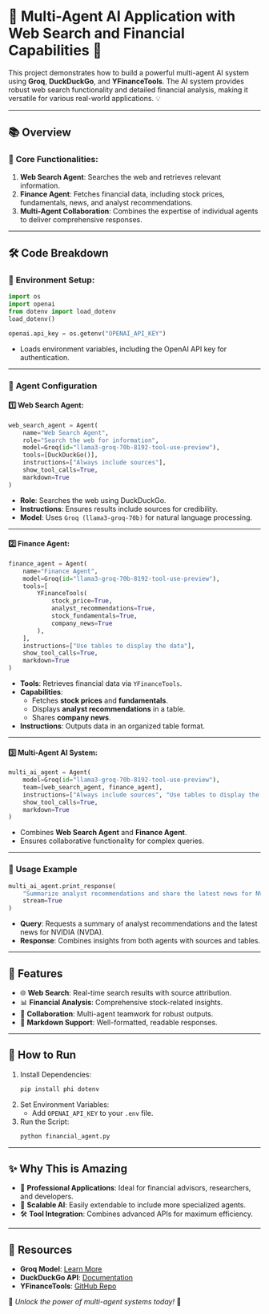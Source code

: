 # 🌟 **Multi-Agent AI Application with Web Search and Financial Capabilities** 🚀

This project demonstrates how to build a powerful multi-agent AI system using **Groq**, **DuckDuckGo**, and **YFinanceTools**. The AI system provides robust web search functionality and detailed financial analysis, making it versatile for various real-world applications. 💡

---

## 📚 **Overview**
### 🔗 **Core Functionalities**:
1. **Web Search Agent**: Searches the web and retrieves relevant information.
2. **Finance Agent**: Fetches financial data, including stock prices, fundamentals, news, and analyst recommendations.
3. **Multi-Agent Collaboration**: Combines the expertise of individual agents to deliver comprehensive responses.

---

## 🛠️ **Code Breakdown**

### 🔑 **Environment Setup**:
```python
import os
import openai
from dotenv import load_dotenv
load_dotenv()

openai.api_key = os.getenv("OPENAI_API_KEY")
```
- Loads environment variables, including the OpenAI API key for authentication.

---

### 🤖 **Agent Configuration**

#### 1️⃣ **Web Search Agent**:
```python
web_search_agent = Agent(
    name="Web Search Agent",
    role="Search the web for information",
    model=Groq(id="llama3-groq-70b-8192-tool-use-preview"),
    tools=[DuckDuckGo()],
    instructions=["Always include sources"],
    show_tool_calls=True,
    markdown=True
)
```
- **Role**: Searches the web using DuckDuckGo.
- **Instructions**: Ensures results include sources for credibility.
- **Model**: Uses `Groq (llama3-groq-70b)` for natural language processing.

---

#### 2️⃣ **Finance Agent**:
```python
finance_agent = Agent(
    name="Finance Agent",
    model=Groq(id="llama3-groq-70b-8192-tool-use-preview"),
    tools=[
        YFinanceTools(
            stock_price=True,
            analyst_recommendations=True,
            stock_fundamentals=True,
            company_news=True
        ),
    ],
    instructions=["Use tables to display the data"],
    show_tool_calls=True,
    markdown=True
)
```
- **Tools**: Retrieves financial data via `YFinanceTools`.
- **Capabilities**:
  - Fetches **stock prices** and **fundamentals**.
  - Displays **analyst recommendations** in a table.
  - Shares **company news**.
- **Instructions**: Outputs data in an organized table format.

---

#### 3️⃣ **Multi-Agent AI System**:
```python
multi_ai_agent = Agent(
    model=Groq(id="llama3-groq-70b-8192-tool-use-preview"),
    team=[web_search_agent, finance_agent],
    instructions=["Always include sources", "Use tables to display the data"],
    show_tool_calls=True,
    markdown=True
)
```
- Combines **Web Search Agent** and **Finance Agent**.
- Ensures collaborative functionality for complex queries.

---

### 🎯 **Usage Example**
```python
multi_ai_agent.print_response(
    "Summarize analyst recommendations and share the latest news for NVDA",
    stream=True
)
```
- **Query**: Requests a summary of analyst recommendations and the latest news for NVIDIA (NVDA).
- **Response**: Combines insights from both agents with sources and tables.

---

## 🌟 **Features**
- 🌐 **Web Search**: Real-time search results with source attribution.
- 📊 **Financial Analysis**: Comprehensive stock-related insights.
- 🤝 **Collaboration**: Multi-agent teamwork for robust outputs.
- 📝 **Markdown Support**: Well-formatted, readable responses.

---

## 🚀 **How to Run**

1. Install Dependencies:
   ```bash
   pip install phi dotenv
   ```
2. Set Environment Variables:
   - Add `OPENAI_API_KEY` to your `.env` file.
3. Run the Script:
   ```bash
   python financial_agent.py
   ```

---

## ✨ **Why This is Amazing**
- 💼 **Professional Applications**: Ideal for financial advisors, researchers, and developers.
- 🤖 **Scalable AI**: Easily extendable to include more specialized agents.
- 🛠️ **Tool Integration**: Combines advanced APIs for maximum efficiency.

---

## 🔗 **Resources**
- **Groq Model**: [Learn More](https://www.groq.com/)
- **DuckDuckGo API**: [Documentation](https://duckduckgo.com/)
- **YFinanceTools**: [GitHub Repo](https://github.com/ranaroussi/yfinance)

🚀 *Unlock the power of multi-agent systems today!* 🌟
